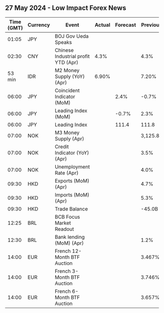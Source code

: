 ## 27 May 2024 - Low Impact Forex News

| Time (GMT) | Currency | Event | Actual | Forecast | Previous |
|------|----------|-------|--------|----------|----------|
| 01:05 | JPY | BOJ Gov Ueda Speaks |  |  |  |
| 02:30 | CNY | Chinese Industrial profit YTD (Apr) | 4.3% |  | 4.3% |
| 53 min | IDR | M2 Money Supply (YoY) (Apr) | 6.90% |  | 7.20% |
| 06:00 | JPY | Coincident Indicator (MoM) |  | 2.4% | -0.7% |
| 06:00 | JPY | Leading Index (MoM) |  | -0.7% | 2.3% |
| 06:00 | JPY | Leading Index |  | 111.4 | 111.8 |
| 07:00 | NOK | M3 Money Supply (Apr) |  |  | 3,125.8B |
| 07:00 | NOK | Credit Indicator (YoY) (Apr) |  |  | 3.5% |
| 07:00 | NOK | Unemployment Rate (Apr) |  |  | 4.0% |
| 09:30 | HKD | Exports (MoM) (Apr) |  |  | 4.7% |
| 09:30 | HKD | Imports (MoM) (Apr) |  |  | 5.3% |
| 09:30 | HKD | Trade Balance |  |  | -45.0B |
| 12:25 | BRL | BCB Focus Market Readout |  |  |  |
| 12:30 | BRL | Bank lending (MoM) (Apr) |  |  | 1.2% |
| 14:00 | EUR | French 12-Month BTF Auction |  |  | 3.467% |
| 14:00 | EUR | French 3-Month BTF Auction |  |  | 3.746% |
| 14:00 | EUR | French 6-Month BTF Auction |  |  | 3.657% |
